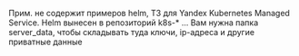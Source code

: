 Прим. не содержит примеров helm, ТЗ для Yandex Kubernetes Managed Service. Helm вынесен в репозиторий k8s-*
...
Вам нужна папка server_data, чтобы складывать туда ключи, ip-адреса
и другие приватные данные

